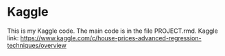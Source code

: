 # Kaggle

This is my Kaggle code. The main code is in the file PROJECT.rmd. 
Kaggle link: https://www.kaggle.com/c/house-prices-advanced-regression-techniques/overview
